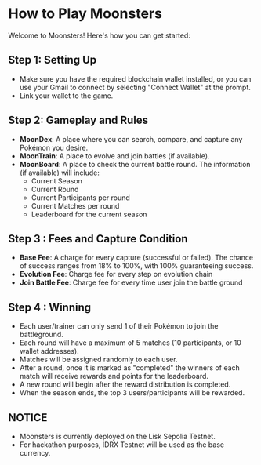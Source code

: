 # How to Play Moonsters

Welcome to Moonsters! Here's how you can get started:

## Step 1: Setting Up
- Make sure you have the required blockchain wallet installed, or you can use your Gmail to connect by selecting "Connect Wallet" at the prompt.
- Link your wallet to the game.

## Step 2: Gameplay and Rules
- **MoonDex**: A place where you can search, compare, and capture any Pokémon you desire.
- **MoonTrain**: A place to evolve and join battles (if available).
- **MoonBoard**: A place to check the current battle round. The information (if available) will include:
   - Current Season
   - Current Round
   - Current Participants per round
   - Current Matches per round
   - Leaderboard for the current season

## Step 3 : Fees and Capture Condition
- **Base Fee**: A charge for every capture (successful or failed). The chance of success ranges from 18% to 100%, with 100% guaranteeing success.
- **Evolution Fee**: Charge fee for every step on evolution chain
- **Join Battle Fee**: Charge fee for every time user join the battle ground

## Step 4 : Winning
- Each user/trainer can only send 1 of their Pokémon to join the battleground.
- Each round will have a maximum of 5 matches (10 participants, or 10 wallet addresses). 
- Matches will be assigned randomly to each user.
- After a round, once it is marked as "completed" the winners of each match will receive rewards and points for the leaderboard.
- A new round will begin after the reward distribution is completed.
- When the season ends, the top 3 users/participants will be rewarded.

## NOTICE
- Moonsters is currently deployed on the Lisk Sepolia Testnet.
- For hackathon purposes, IDRX Testnet will be used as the base currency.
